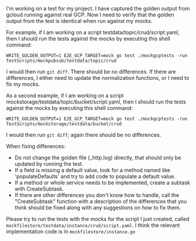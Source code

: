 I'm working on a test for my project.  I have captured the golden output from gcloud running against real GCP.  Now I need to verify that the golden output from the test is identical when run against my mocks.

For example, if I am working on a script testdata/topic/crud/script.yaml, then I should run the tests against the mocks by executing this shell command:

`WRITE_GOLDEN_OUTPUT=1 E2E_GCP_TARGET=mock go test ./mockgcptests -run TestScripts/mockpubsub/testdata/topic/crud`

I would then run `git diff`.  There should be no differences.  If there are differences, I either need to update the normalization functions, or I need to fix my mocks.

As a second example, if I am working on a script mockstorage/testdata/topic/bucket/script.yaml, then I should run the tests against the mocks by executing this shell command:

`WRITE_GOLDEN_OUTPUT=1 E2E_GCP_TARGET=mock go test ./mockgcptests -run TestScripts/mockstorage/testdata/bucket/crud`

I would then run `git diff`; again there should be no differences.

When fixing differences:

* Do not change the golden file (_http.log) directly, that should only be updated by running the test.
* If a field is missing a default value, look for a method named like 'populateDefaults' and try to add code to populate a default value.
* If a method or whole service needs to be implemented, create a subtask with CreateSubtask.
* If there are other differences you don't know how to handle, call the "CreateSubtask" function with a description of the differences that you think should be fixed along with any suggestions on how to fix them.

Please try to run the tests with the mocks for the script I just created, called `mockfilestore/testdata/instance/crud/script.yaml`.  I think the relevant implementation code is in `mockfilestore/instance.go`